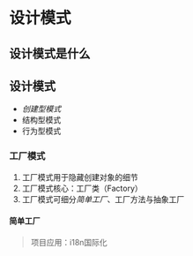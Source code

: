 # 设计模式

## 设计模式是什么

## 设计模式
- *创建型模式*
- 结构型模式
- 行为型模式

### 工厂模式
1. 工厂模式用于隐藏创建对象的细节
2. 工厂模式核心：工厂类（Factory）
3. 工厂模式可细分*简单工厂*、工厂方法与抽象工厂

#### 简单工厂
>项目应用：i18n国际化
